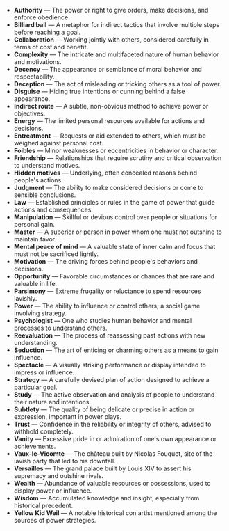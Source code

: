 - **Authority** — The power or right to give orders, make decisions, and enforce obedience.  
- **Billiard ball** — A metaphor for indirect tactics that involve multiple steps before reaching a goal.  
- **Collaboration** — Working jointly with others, considered carefully in terms of cost and benefit.  
- **Complexity** — The intricate and multifaceted nature of human behavior and motivations.  
- **Decency** — The appearance or semblance of moral behavior and respectability.  
- **Deception** — The act of misleading or tricking others as a tool of power.  
- **Disguise** — Hiding true intentions or cunning behind a false appearance.  
- **Indirect route** — A subtle, non-obvious method to achieve power or objectives.  
- **Energy** — The limited personal resources available for actions and decisions.  
- **Entreatment** — Requests or aid extended to others, which must be weighed against personal cost.  
- **Foibles** — Minor weaknesses or eccentricities in behavior or character.  
- **Friendship** — Relationships that require scrutiny and critical observation to understand motives.  
- **Hidden motives** — Underlying, often concealed reasons behind people's actions.  
- **Judgment** — The ability to make considered decisions or come to sensible conclusions.  
- **Law** — Established principles or rules in the game of power that guide actions and consequences.  
- **Manipulation** — Skillful or devious control over people or situations for personal gain.  
- **Master** — A superior or person in power whom one must not outshine to maintain favor.  
- **Mental peace of mind** — A valuable state of inner calm and focus that must not be sacrificed lightly.  
- **Motivation** — The driving forces behind people's behaviors and decisions.  
- **Opportunity** — Favorable circumstances or chances that are rare and valuable in life.  
- **Parsimony** — Extreme frugality or reluctance to spend resources lavishly.  
- **Power** — The ability to influence or control others; a social game involving strategy.  
- **Psychologist** — One who studies human behavior and mental processes to understand others.  
- **Reevaluation** — The process of reassessing past actions with new understanding.  
- **Seduction** — The art of enticing or charming others as a means to gain influence.  
- **Spectacle** — A visually striking performance or display intended to impress or influence.  
- **Strategy** — A carefully devised plan of action designed to achieve a particular goal.  
- **Study** — The active observation and analysis of people to understand their nature and intentions.  
- **Subtlety** — The quality of being delicate or precise in action or expression, important in power plays.  
- **Trust** — Confidence in the reliability or integrity of others, advised to withhold completely.  
- **Vanity** — Excessive pride in or admiration of one's own appearance or achievements.  
- **Vaux-le-Vicomte** — The château built by Nicolas Fouquet, site of the lavish party that led to his downfall.  
- **Versailles** — The grand palace built by Louis XIV to assert his supremacy and outshine rivals.  
- **Wealth** — Abundance of valuable resources or possessions, used to display power or influence.  
- **Wisdom** — Accumulated knowledge and insight, especially from historical precedent.  
- **Yellow Kid Weil** — A notable historical con artist mentioned among the sources of power strategies.

